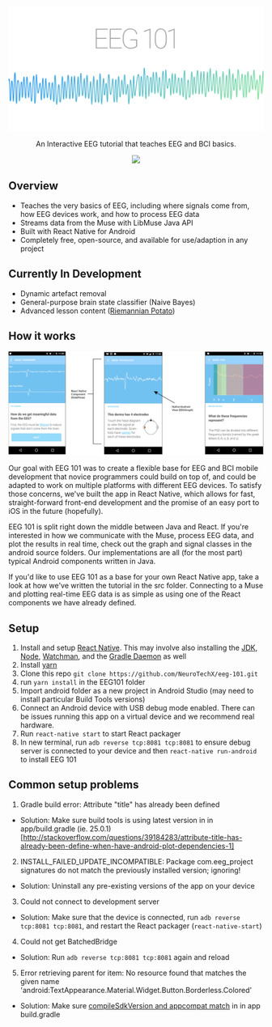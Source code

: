 <p align="center">
  <img alt="banner" src="/images/EEG101graphic.png/" width="600">
</p>
<p align="center" href="">
  An Interactive EEG tutorial that teaches EEG and BCI basics.
</p>
<p align="center">
  <a href="http://neurotechx.herokuapp.com/">
    <img src="http://neurotechx.herokuapp.com/badge.svg">
  </a>
</p>

## Overview
- Teaches the very basics of EEG, including where signals come from, how EEG devices work, and how to process EEG data
- Streams data from the Muse with LibMuse Java API
- Built with React Native for Android
- Completely free, open-source, and available for use/adaption in any project

## Currently In Development
- Dynamic artefact removal
- General-purpose brain state classifier (Naive Bayes)
- Advanced lesson content ([Riemannian Potato](http://alexandre.barachant.org/papers/conferences/potato/))

## How it works

<p align="center">
    <img alt="screens" src="/images/ScreenBanner.png/">
</p>

Our goal with EEG 101 was to create a flexible base for EEG and BCI mobile development that novice programmers could build on top of, and could be adapted to work on multiple platforms with different EEG devices. To satisfy those concerns, we've built the app in React Native, which allows for fast, straight-forward front-end development and the promise of an easy port to iOS in the future (hopefully).  

EEG 101 is split right down the middle between Java and React. If you're interested in how we communicate with the Muse, process EEG data, and plot the results in real time, check out the graph and signal classes in the android source folders. Our implementations are all (for the most part) typical Android components written in Java.

If you'd like to use EEG 101 as a base for your own React Native app, take a look at how we've written the tutorial in the src folder. Connecting to a Muse and plotting real-time EEG data is as simple as using one of the React components we have already defined.

## Setup

1. Install and setup [React Native](https://facebook.github.io/react-native/docs/getting-started.html). This may involve also installing the [JDK](https://www3.ntu.edu.sg/home/ehchua/programming/howto/JDK_Howto.html), [Node](https://nodejs.org/en/download/package-manager/), [Watchman](https://medium.com/@vonchristian/how-to-setup-watchman-on-ubuntu-16-04-53196cc0227c), and the [Gradle Daemon](https://docs.gradle.org/2.9/userguide/gradle_daemon.html) as well
2. Install [yarn](https://github.com/yarnpkg/yarn)
3. Clone this repo `git clone https://github.com/NeuroTechX/eeg-101.git`
4. run `yarn install` in the EEG101 folder
3. Import android folder as a new project in Android Studio (may need to install particular Build Tools versions)
5. Connect an Android device with USB debug mode enabled. There can be issues running this app on a virtual device and we recommend real hardware.
6. Run `react-native start` to start React packager
7. In new terminal, run `adb reverse tcp:8081 tcp:8081` to ensure debug server is connected to your device and then `react-native run-android` to install EEG 101

## Common setup problems

1. Gradle build error: Attribute "title" has already been defined

- Solution: Make sure build tools is using latest version in in app/build.gradle (ie. 25.0.1) [http://stackoverflow.com/questions/39184283/attribute-title-has-already-been-define-when-have-android-plot-dependencies-1]

2. INSTALL_FAILED_UPDATE_INCOMPATIBLE: Package com.eeg_project signatures do not match the previously installed version; ignoring!

- Solution: Uninstall any pre-existing versions of the app on your device

3. Could not connect to development server

- Solution: Make sure that the device is connected, run `adb reverse tcp:8081 tcp:8081`, and restart the React packager (`react-native-start`)

4. Could not get BatchedBridge

- Solution: Run `adb reverse tcp:8081 tcp:8081` again and reload
 
 5. Error retrieving parent for item: No resource found that matches the given name 'android:TextAppearance.Material.Widget.Button.Borderless.Colored'
 
 - Solution: Make sure [compileSdkVersion and appcompat match](http://stackoverflow.com/questions/32075498/error-retrieving-parent-for-item-no-resource-found-that-matches-the-given-name) in in app build.gradle

